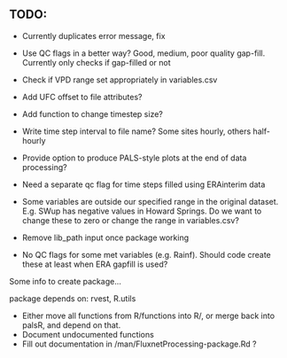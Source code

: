TODO:
----

- Currently duplicates error message, fix

- Use QC flags in a better way? Good, medium, poor quality gap-fill. Currently only checks if gap-filled or not

- Check if VPD range set appropriately in variables.csv

- Add UFC offset to file attributes?

- Add function to change timestep size?

- Write time step interval to file name? Some sites hourly, others half-hourly

- Provide option to produce PALS-style plots at the end of data processing?

- Need a separate qc flag for time steps filled using ERAinterim data

- Some variables are outside our specified range in the original dataset. E.g. SWup has negative values in Howard Springs. Do we want to  change these to zero or change the range in variables.csv?

- Remove lib_path input once package working

- No QC flags for some met variables (e.g. Rainf). Should code create these at least when ERA gapfill is used?



Some info to create package...

package depends on: rvest, R.utils

- Either move all functions from R/functions into R/, or merge back into palsR, and depend on that.
- Document undocumented functions
- Fill out documentation in /man/FluxnetProcessing-package.Rd ?

